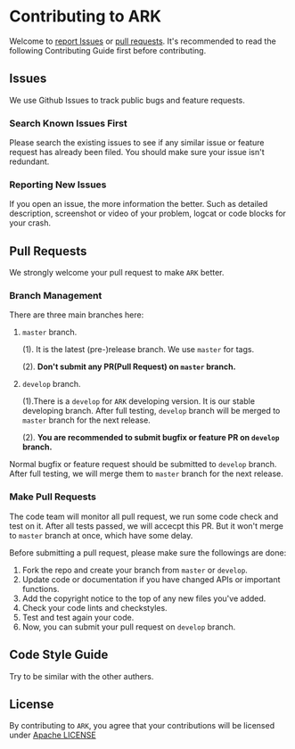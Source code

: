 # Contributing to ARK
Welcome to [report Issues](https://github.com/ArkGame/ARK/issues) or [pull requests](https://github.com/ArkGame/ARK/pulls). It's recommended to read the following Contributing Guide first before contributing. 

## Issues
We use Github Issues to track public bugs and feature requests.

### Search Known Issues First
Please search the existing issues to see if any similar issue or feature request has already been filed. You should make sure your issue isn't redundant.

### Reporting New Issues
If you open an issue, the more information the better. Such as detailed description, screenshot or video of your problem, logcat or code blocks for your crash.

## Pull Requests
We strongly welcome your pull request to make `ARK` better.

### Branch Management
There are three main branches here:

1. `master` branch.

	(1). It is the latest (pre-)release branch. We use `master` for tags.

	(2). **Don't submit any PR(Pull Request) on `master` branch.**
	
2. `develop` branch. 

	(1).There is a `develop` for `ARK` developing version. It is our stable developing branch. After full testing, `develop` branch will be merged to `master` branch for the next release.

	(2). **You are recommended to submit bugfix or feature PR on `develop` branch.**


Normal bugfix or feature request should be submitted to `develop` branch. After full testing, we will merge them to `master` branch for the next release. 


### Make Pull Requests
The code team will monitor all pull request, we run some code check and test on it. After all tests passed, we will accecpt this PR. But it won't merge to `master` branch at once, which have some delay.

Before submitting a pull request, please make sure the followings are done:

1. Fork the repo and create your branch from `master` or `develop`.
2. Update code or documentation if you have changed APIs or important functions.
3. Add the copyright notice to the top of any new files you've added.
4. Check your code lints and checkstyles.
5. Test and test again your code.
6. Now, you can submit your pull request on `develop` branch.

## Code Style Guide
Try to be similar with the other authers.

## License
By contributing to `ARK`, you agree that your contributions will be licensed
under [Apache LICENSE](https://github.com/ArkGame/ARK/blob/master/LICENSE)
